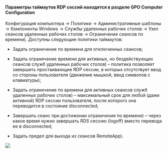 #### Параметры таймаутов RDP сессий находятся в разделе GPO Computer Configuration ####
Конфигурация компьютера -> Политики -> Административные шаблоны -> Компоненты Windows -> Службы удаленных рабочих столов -> Узел сеансов удаленных рабочих столов -> Ограничение сеансов по времени). Доступны следующие политики таймаутов:

- Задать ограничение по времени для отключенных сеансов;

- Задать ограничение времени для активных, но бездействующих сеансов служб удаленных рабочих столов) – политика позволяет завершить простаивающие RDP сессии, в которых отсутствует ввод со стороны пользователя (движение мышкой, ввод символов с клавиатуры);
- Задать ограничение по времени для активных сеансов служб удаленных рабочих столов) – максимальный срок для любой (даже активной) RDP сессии пользователя, после которого она переводится в состояние disconnected;
- Завершать сеанс при достижении ограничения по времени) – через какое время нужно завершать RDS сессию (logoff) вместо перевода ее в disconnected;
- Задать предел для выхода из сеансов RemoteApp).

![](https://user-images.githubusercontent.com/132609167/245431085-c8d1aa6d-3e20-4735-838e-249c345b96fa.png)
